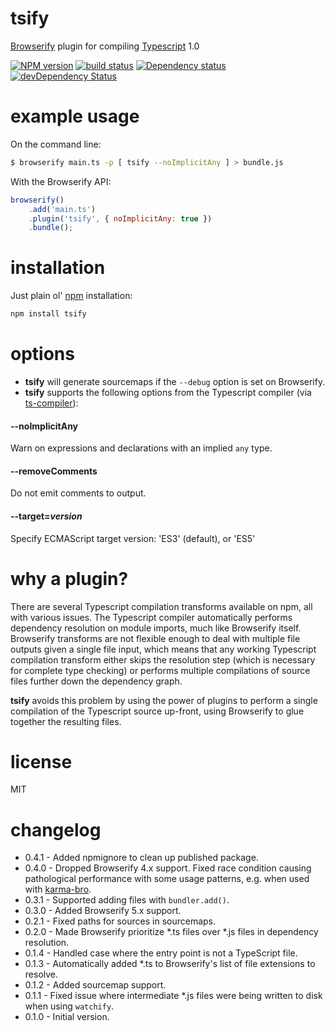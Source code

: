 # tsify

[Browserify](http://browserify.org/) plugin for compiling [Typescript](http://www.typescriptlang.org/) 1.0

[![NPM version](https://badge.fury.io/js/tsify.png)](http://badge.fury.io/js/tsify)
[![build status](https://secure.travis-ci.org/smrq/tsify.png)](http://travis-ci.org/smrq/tsify)
[![Dependency status](https://david-dm.org/smrq/tsify.png)](https://david-dm.org/smrq/tsify) [![devDependency Status](https://david-dm.org/smrq/tsify/dev-status.png)](https://david-dm.org/smrq/tsify#info=devDependencies)



# example usage

On the command line:

``` sh
$ browserify main.ts -p [ tsify --noImplicitAny ] > bundle.js
```

With the Browserify API:

``` js
browserify()
    .add('main.ts')
    .plugin('tsify', { noImplicitAny: true })
    .bundle();
```

# installation

Just plain ol' [npm](https://npmjs.org/) installation:

``` sh
npm install tsify
```

# options

* **tsify** will generate sourcemaps if the `--debug` option is set on Browserify.
* **tsify** supports the following options from the Typescript compiler (via [ts-compiler](https://github.com/jedmao/ts-compiler)):

#### --noImplicitAny

Warn on expressions and declarations with an implied `any` type.

#### --removeComments

Do not emit comments to output.

#### --target=*version*

Specify ECMAScript target version: 'ES3' (default), or 'ES5'

# why a plugin?

There are several Typescript compilation transforms available on npm, all with various issues.  The Typescript compiler automatically performs dependency resolution on module imports, much like Browserify itself.  Browserify transforms are not flexible enough to deal with multiple file outputs given a single file input, which means that any working Typescript compilation transform either skips the resolution step (which is necessary for complete type checking) or performs multiple compilations of source files further down the dependency graph.

**tsify** avoids this problem by using the power of plugins to perform a single compilation of the Typescript source up-front, using Browserify to glue together the resulting files.

# license

MIT

# changelog

* 0.4.1 - Added npmignore to clean up published package.
* 0.4.0 - Dropped Browserify 4.x support. Fixed race condition causing pathological performance with some usage patterns, e.g. when used with [karma-bro](https://github.com/Nikku/karma-bro).
* 0.3.1 - Supported adding files with `bundler.add()`.
* 0.3.0 - Added Browserify 5.x support.
* 0.2.1 - Fixed paths for sources in sourcemaps.
* 0.2.0 - Made Browserify prioritize *.ts files over *.js files in dependency resolution.
* 0.1.4 - Handled case where the entry point is not a TypeScript file.
* 0.1.3 - Automatically added *.ts to Browserify's list of file extensions to resolve.
* 0.1.2 - Added sourcemap support.
* 0.1.1 - Fixed issue where intermediate *.js files were being written to disk when using `watchify`.
* 0.1.0 - Initial version.
